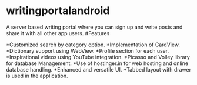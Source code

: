 # writingportalandroid
A server based writing portal where you can sign up and write posts and share it with all other app users.
#Features

*Customized search by category option.
*Implementation of CardView.
*Dictionary support using WebView.
*Profile section for each user.
*Inspirational videos using YouTube integration.
*Picasso and Volley library for database Management.
*Use of hostinger.in for web hosting and online database handling. 
*Enhanced and versatile UI. 
*Tabbed layout with drawer is used in the application.
